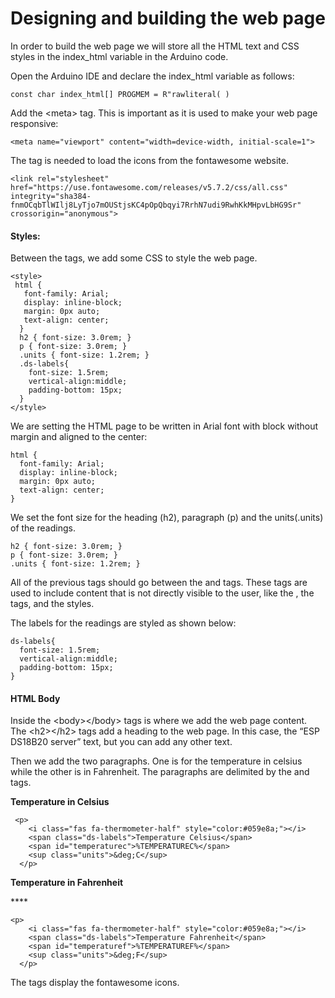 # Designing and building the web page

In order to build the web page we will store all the HTML text and CSS styles in the index\_html variable in the Arduino code.

Open the Arduino IDE and declare the index\_html variable as follows:

```text
const char index_html[] PROGMEM = R"rawliteral( )
```

Add the &lt;meta&gt; tag. This is important as it is used to make your web page responsive:

```text
<meta name="viewport" content="width=device-width, initial-scale=1">
```

The  tag is needed to load the icons from the fontawesome website.

```text
<link rel="stylesheet" href="https://use.fontawesome.com/releases/v5.7.2/css/all.css" integrity="sha384-fnmOCqbTlWIlj8LyTjo7mOUStjsKC4pOpQbqyi7RrhN7udi9RwhKkMHpvLbHG9Sr" crossorigin="anonymous">
```

#### Styles:

Between the  tags, we add some CSS to style the web page.

```text
<style>
 html {
   font-family: Arial;
   display: inline-block;
   margin: 0px auto;
   text-align: center;
  }
  h2 { font-size: 3.0rem; }
  p { font-size: 3.0rem; }
  .units { font-size: 1.2rem; }
  .ds-labels{
    font-size: 1.5rem;
    vertical-align:middle;
    padding-bottom: 15px;
  }
</style>
```

We are setting the HTML page to be written in Arial font with block without margin and aligned to the center:

```text
html {
  font-family: Arial;
  display: inline-block;
  margin: 0px auto;
  text-align: center;
}
```

We set the font size for the heading \(h2\), paragraph \(p\) and the units\(.units\) of the readings.



```text
h2 { font-size: 3.0rem; }
p { font-size: 3.0rem; }
.units { font-size: 1.2rem; }
```

All of the previous tags should go between the  and tags. These tags are used to include content that is not directly visible to the user, like the  , the  tags, and the styles.

The labels for the readings are styled as shown below:

```text
ds-labels{
  font-size: 1.5rem;
  vertical-align:middle;
  padding-bottom: 15px;
}
```

#### HTML Body 

Inside the &lt;body&gt;&lt;/body&gt; tags is where we add the web page content.  
The &lt;h2&gt;&lt;/h2&gt; tags add a heading to the web page. In this case, the “ESP DS18B20 server” text, but you can add any other text.

Then we add the two paragraphs. One is for the temperature in celsius while the other is in Fahrenheit. The paragraphs are delimited by the  and tags.

**Temperature in Celsius**

```text
 <p>
    <i class="fas fa-thermometer-half" style="color:#059e8a;"></i> 
    <span class="ds-labels">Temperature Celsius</span> 
    <span id="temperaturec">%TEMPERATUREC%</span>
    <sup class="units">&deg;C</sup>
  </p>
```

 **Temperature in Fahrenheit**

\*\*\*\*

```text
<p>
    <i class="fas fa-thermometer-half" style="color:#059e8a;"></i> 
    <span class="ds-labels">Temperature Fahrenheit</span>
    <span id="temperaturef">%TEMPERATUREF%</span>
    <sup class="units">&deg;F</sup>
  </p>
```

The  tags display the fontawesome icons.



